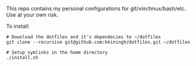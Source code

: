 This repo contains my personal configurations for git/vim/tmux/bash/etc. Use at your own risk.

To install:

    # Download the dotfiles and it's dependecies to ~/dotfiles
    git clone --recursive git@github.com:kkiningh/dotfiles.git ~/dotfiles

    # Setup symlinks in the home directory
    ./install.sh
